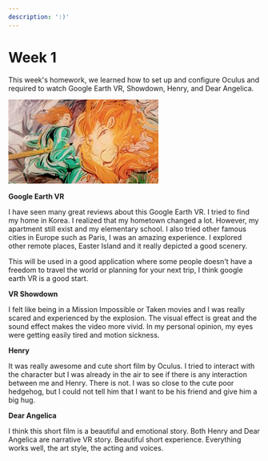 ```yaml
---
description: ':)'
---
```


# Week 1

This week's homework, we learned how to set up and configure Oculus and required to watch  Google Earth VR, Showdown, Henry, and Dear Angelica.

![Dear Angelica](../.gitbook/assets/image%20%286%29.png)

**Google Earth VR**

I have seen many great reviews about this Google Earth VR. I tried to find my home in Korea. I realized that my hometown changed a lot. However, my apartment still exist and my elementary school. I also tried other famous cities in Europe such as Paris, I was an amazing experience. I explored other remote places, Easter Island and it really depicted a good scenery.

This will be used in a good application where some people doesn't have a freedom to travel the world or planning for your next trip, I think google earth VR is a good start. 

**VR Showdown**

I felt like being in a Mission Impossible or Taken movies and I was really scared and experienced  by the explosion. The visual effect is great and the sound effect makes the video more vivid. In my personal opinion, my eyes were getting easily tired and motion sickness.

**Henry**

It was really awesome and cute short film by Oculus. I tried to interact with the character but I was already  in the air to see if there is any interaction between me and Henry. There is not. I was so close to the cute poor hedgehog, but I could not tell him that I want to be his friend and give him a big hug.

**Dear Angelica**

I think this short film is a beautiful and emotional story. Both Henry and Dear Angelica are narrative VR story. Beautiful short experience. Everything works well, the art style, the acting and voices.

